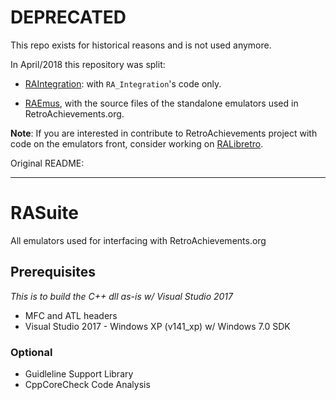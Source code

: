 # DEPRECATED

This repo exists for historical reasons and is not used anymore.

In April/2018 this repository was split:

- [RAIntegration](https://github.com/RetroAchievements/RAIntegration): with `RA_Integration`'s code only.

- [RAEmus](https://github.com/RetroAchievements/RAEmus), with the source files of the standalone emulators used in RetroAchievements.org.

**Note**: If you are interested in contribute to RetroAchievements project with code on the emulators front, consider working
on [RALibretro](https://github.com/RetroAchievements/RALibretro).

Original README:

---

RASuite
=======

All emulators used for interfacing with RetroAchievements.org

<h2>Prerequisites</h2>
<i>This is to build the C++ dll as-is w/ Visual Studio 2017</i>
<ul>
<li>MFC and ATL headers</li>
<li>Visual Studio 2017 - Windows XP (v141_xp) w/ Windows 7.0 SDK</li>
</ul>

<h3>Optional</h3>
<ul>
<li>Guidleline Support Library</li>
<li>CppCoreCheck Code Analysis</li>
</ul>
